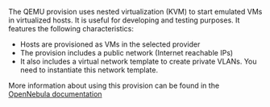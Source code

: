 The QEMU provision uses nested virtualization (KVM) to start emulated VMs in virtualized hosts. It is useful for developing and testing purposes. It features the following characteristics:

* Hosts are provisioned as VMs in the selected provider
* The provision includes a public network (Internet reachable IPs)
* It also includes a virtual network template to create private VLANs. You need to instantiate this network template.

More information about using this provision can be found in the [OpenNebula documentation](https://opennebula.io)
